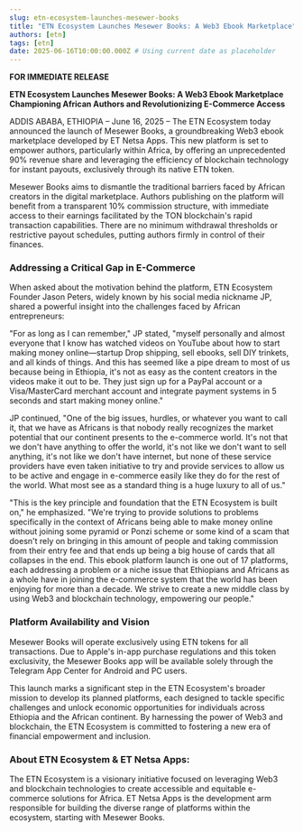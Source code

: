 ```yaml
---
slug: etn-ecosystem-launches-mesewer-books
title: "ETN Ecosystem Launches Mesewer Books: A Web3 Ebook Marketplace"
authors: [etn]
tags: [etn]
date: 2025-06-16T10:00:00.000Z # Using current date as placeholder
---
```


**FOR IMMEDIATE RELEASE**

**ETN Ecosystem Launches Mesewer Books: A Web3 Ebook Marketplace Championing African Authors and Revolutionizing E-Commerce Access**

<!--truncate-->

ADDIS ABABA, ETHIOPIA – June 16, 2025 – The ETN Ecosystem today announced the launch of Mesewer Books, a groundbreaking Web3 ebook marketplace developed by ET Netsa Apps. This new platform is set to empower authors, particularly within Africa, by offering an unprecedented 90% revenue share and leveraging the efficiency of blockchain technology for instant payouts, exclusively through its native ETN token.

Mesewer Books aims to dismantle the traditional barriers faced by African creators in the digital marketplace. Authors publishing on the platform will benefit from a transparent 10% commission structure, with immediate access to their earnings facilitated by the TON blockchain's rapid transaction capabilities. There are no minimum withdrawal thresholds or restrictive payout schedules, putting authors firmly in control of their finances.



### Addressing a Critical Gap in E-Commerce

When asked about the motivation behind the platform, ETN Ecosystem Founder Jason Peters, widely known by his social media nickname JP, shared a powerful insight into the challenges faced by African entrepreneurs:

"For as long as I can remember," JP stated, "myself personally and almost everyone that I know has watched videos on YouTube about how to start making money online—startup Drop shipping, sell ebooks, sell DIY trinkets, and all kinds of things. And this has seemed like a pipe dream to most of us because being in Ethiopia, it's not as easy as the content creators in the videos make it out to be. They just sign up for a PayPal account or a Visa/MasterCard merchant account and integrate payment systems in 5 seconds and start making money online."

JP continued, "One of the big issues, hurdles, or whatever you want to call it, that we have as Africans is that nobody really recognizes the market potential that our continent presents to the e-commerce world. It's not that we don't have anything to offer the world, it's not like we don't want to sell anything, it's not like we don't have internet, but none of these service providers have even taken initiative to try and provide services to allow us to be active and engage in e-commerce easily like they do for the rest of the world. What most see as a standard thing is a huge luxury to all of us."

"This is the key principle and foundation that the ETN Ecosystem is built on," he emphasized. "We're trying to provide solutions to problems specifically in the context of Africans being able to make money online without joining some pyramid or Ponzi scheme or some kind of a scam that doesn't rely on bringing in this amount of people and taking commission from their entry fee and that ends up being a big house of cards that all collapses in the end. This ebook platform launch is one out of 17 platforms, each addressing a problem or a niche issue that Ethiopians and Africans as a whole have in joining the e-commerce system that the world has been enjoying for more than a decade. We strive to create a new middle class by using Web3 and blockchain technology, empowering our people."

### Platform Availability and Vision

Mesewer Books will operate exclusively using ETN tokens for all transactions. Due to Apple's in-app purchase regulations and this token exclusivity, the Mesewer Books app will be available solely through the Telegram App Center for Android and PC users.

This launch marks a significant step in the ETN Ecosystem's broader mission to develop its planned platforms, each designed to tackle specific challenges and unlock economic opportunities for individuals across Ethiopia and the African continent. By harnessing the power of Web3 and blockchain, the ETN Ecosystem is committed to fostering a new era of financial empowerment and inclusion.

### About ETN Ecosystem & ET Netsa Apps:

The ETN Ecosystem is a visionary initiative focused on leveraging Web3 and blockchain technologies to create accessible and equitable e-commerce solutions for Africa. ET Netsa Apps is the development arm responsible for building the diverse range of platforms within the ecosystem, starting with Mesewer Books.


